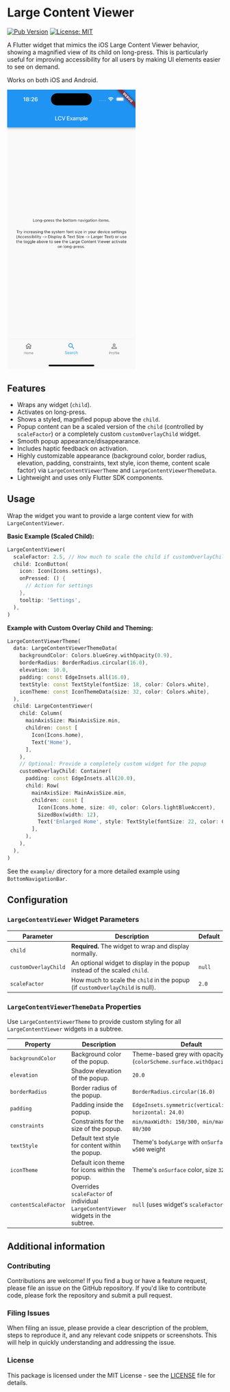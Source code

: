 <!--
This README describes the package. If you publish this package to pub.dev,
this README's contents appear on the landing page for your package.

For information about how to write a good package README, see the guide for
[writing package pages](https://dart.dev/tools/pub/writing-package-pages).

For general information about developing packages, see the Dart guide for
[creating packages](https://dart.dev/guides/libraries/create-packages)
and the Flutter guide for
[developing packages and plugins](https://flutter.dev/to/develop-packages).
-->

# Large Content Viewer

[![Pub Version](https://img.shields.io/pub/v/large_content_viewer)](https://pub.dev/packages/large_content_viewer)
[![License: MIT](https://img.shields.io/badge/License-MIT-yellow.svg)](https://opensource.org/licenses/MIT)

A Flutter widget that mimics the iOS Large Content Viewer behavior, showing a
magnified view of its child on long-press. This is particularly useful for
improving accessibility for all users by making UI elements easier to see on demand.

Works on both iOS and Android. 

<img src="images/example.gif" alt="Large Content Viewer Demo" width="300"/>



## Features
*   Wraps any widget (`child`).
*   Activates on long-press.
*   Shows a styled, magnified popup above the `child`.
*   Popup content can be a scaled version of the `child` (controlled by `scaleFactor`) or a completely custom `customOverlayChild` widget.
*   Smooth popup appearance/disappearance.
*   Includes haptic feedback on activation.
*   Highly customizable appearance (background color, border radius, elevation, padding, constraints, text style, icon theme, content scale factor) via `LargeContentViewerTheme` and `LargeContentViewerThemeData`.
*   Lightweight and uses only Flutter SDK components.

## Usage

Wrap the widget you want to provide a large content view for with `LargeContentViewer`.

**Basic Example (Scaled Child):**

```dart
LargeContentViewer(
  scaleFactor: 2.5, // How much to scale the child if customOverlayChild is null
  child: IconButton(
    icon: Icon(Icons.settings),
    onPressed: () {
      // Action for settings
    },
    tooltip: 'Settings',
  ),
)
```

**Example with Custom Overlay Child and Theming:**

```dart
LargeContentViewerTheme(
  data: LargeContentViewerThemeData(
    backgroundColor: Colors.blueGrey.withOpacity(0.9),
    borderRadius: BorderRadius.circular(16.0),
    elevation: 10.0,
    padding: const EdgeInsets.all(16.0),
    textStyle: const TextStyle(fontSize: 18, color: Colors.white),
    iconTheme: const IconThemeData(size: 32, color: Colors.white),
  ),
  child: LargeContentViewer(
    child: Column(
      mainAxisSize: MainAxisSize.min,
      children: const [
        Icon(Icons.home),
        Text('Home'),
      ],
    ),
    // Optional: Provide a completely custom widget for the popup
    customOverlayChild: Container(
      padding: const EdgeInsets.all(20.0),
      child: Row(
        mainAxisSize: MainAxisSize.min,
        children: const [
          Icon(Icons.home, size: 40, color: Colors.lightBlueAccent),
          SizedBox(width: 12),
          Text('Enlarged Home', style: TextStyle(fontSize: 22, color: Colors.lightBlueAccent)),
        ],
      ),
    ),
  ),
)
```

See the `example/` directory for a more detailed example using `BottomNavigationBar`.

## Configuration

### `LargeContentViewer` Widget Parameters

| Parameter            | Description                                                                   | Default |
| -------------------- | ----------------------------------------------------------------------------- | ------- |
| `child`              | **Required.** The widget to wrap and display normally.                        |         |
| `customOverlayChild` | An optional widget to display in the popup instead of the scaled `child`.     | `null`  |
| `scaleFactor`        | How much to scale the `child` in the popup (if `customOverlayChild` is null). | `2.0`   |

### `LargeContentViewerThemeData` Properties

Use `LargeContentViewerTheme` to provide custom styling for all `LargeContentViewer` widgets in a subtree.

| Property             | Description                                                                        | Default                                                                 |
| -------------------- | ---------------------------------------------------------------------------------- | ----------------------------------------------------------------------- |
| `backgroundColor`    | Background color of the popup.                                                     | Theme-based grey with opacity (`colorScheme.surface.withOpacity(0.85)`) |
| `elevation`          | Shadow elevation of the popup.                                                     | `20.0`                                                                  |
| `borderRadius`       | Border radius of the popup.                                                        | `BorderRadius.circular(16.0)`                                           |
| `padding`            | Padding inside the popup.                                                          | `EdgeInsets.symmetric(vertical: 20.0, horizontal: 24.0)`                |
| `constraints`        | Constraints for the size of the popup.                                             | `min/maxWidth: 150/300, min/maxHeight: 80/300`                          |
| `textStyle`          | Default text style for content within the popup.                                   | Theme's `bodyLarge` with `onSurface` color, `w500` weight               |
| `iconTheme`          | Default icon theme for icons within the popup.                                     | Theme's `onSurface` color, size `32.0`                                  |
| `contentScaleFactor` | Overrides `scaleFactor` of individual `LargeContentViewer` widgets in the subtree. | `null` (uses widget's `scaleFactor`)                                    |


## Additional information

### Contributing

Contributions are welcome! If you find a bug or have a feature request, please file an issue on the GitHub repository. If you'd like to contribute code, please fork the repository and submit a pull request.

### Filing Issues

When filing an issue, please provide a clear description of the problem, steps to reproduce it, and any relevant code snippets or screenshots. This will help in quickly understanding and addressing the issue.

### License

This package is licensed under the MIT License - see the [LICENSE](LICENSE) file for details.
